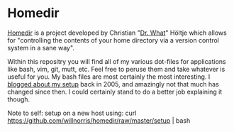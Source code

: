 
# Homedir #

[Homedir][] is a project developed by Christian "[Dr. What](/docwhat)" Höltje
which allows for "controlling the contents of your home directory via a version
control system in a sane way".

Within this repositry you will find all of my various dot-files for
applications like bash, vim, git, mutt, etc.  Feel free to peruse them and take
whatever is useful for you.  My bash files are most certainly the most
interesting.  I [blogged about my setup][] back in 2005, and amazingly not that
much has changed since then.  I could certainly stand to do a better job
explaining it though.

[Homedir]: http://trac.gerf.org/homedir
[blogged about my setup]: http://willnorris.com/2005/03/bashrc

Note to self: setup on a new host using:
	curl https://github.com/willnorris/homedir/raw/master/setup | bash

<!-- vim: set ft=mkd :-->
